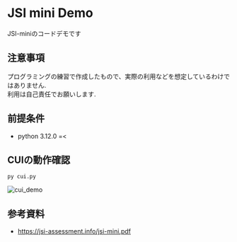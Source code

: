 # JSI mini Demo

JSI-miniのコードデモです

## 注意事項

プログラミングの練習で作成したもので、実際の利用などを想定しているわけではありません.  
利用は自己責任でお願いします.  

## 前提条件

- python 3.12.0 =<

## CUIの動作確認

```console
py cui.py
```

![cui_demo](https://github.com/atEaE-tried/jsi-demo/assets/30979044/b7f9f12c-66c5-4b2c-b784-706df8b6ed83)

## 参考資料

- <https://jsi-assessment.info/jsi-mini.pdf>
